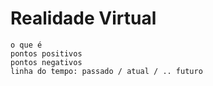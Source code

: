 # Realidade Virtual

    o que é  
    pontos positivos  
    pontos negativos  
    linha do tempo: passado / atual / .. futuro  
